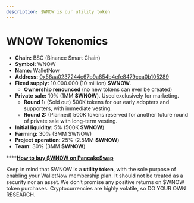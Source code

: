 ```yaml
---
description: $WNOW is our utility token
---
```


# WNOW Tokenomics



* **Chain:** BSC \(Binance Smart Chain\)
* **Symbol:** WNOW
* **Name:** WalletNow
* **Address:** [0x56aa0237244c67b9a854b4efe8479cca0b105289](https://bscscan.com/token/0x56aa0237244c67b9a854b4efe8479cca0b105289)
* **Fixed supply:** 10.000.000 \(10 million\) **$WNOW**.
  * **Ownership renounced** \(no new tokens can ever be created\)
* **Private sale:** 10% \(1MM **$WNOW**\). Used exclusively for marketing.
  * **Round 1:** \(Sold out\) 500K tokens for our early adopters and supporters, with immediate vesting.
  * **Round 2:** \(Planned\) 500K tokens reserved for another future round of private sale with long-term vesting.
* **Initial liquidity:** 5% \(500K **$WNOW**\)
* **Farming:** 30% \(3MM $WNOW\)
* **Project operation:** 25% \(2.5MM **$WNOW**\)
* **Team:** 30% \(3MM **$WNOW**\)

\*\*\*\*[**How to buy $WNOW on PancakeSwap**](https://walletnow.medium.com/how-to-buy-wnow-cb562f30a396)

Keep in mind that $WNOW is a **utility token**, with the sole purpose of enabling your WalletNow membership plan. It should not be treated as a security nor an asset. We don’t promise any positive returns on $WNOW token purchases. Cryptocurrencies are highly volatile, so DO YOUR OWN RESEARCH.

